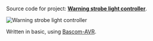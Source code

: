 Source code for project: **[Warning strobe light controller](https://www.uctrl.net/projects/119/avr/warning-strobe-light-controller)**.

![Warning strobe light controller](https://images.uctrl.net/sized/width/md/30/4/430-width-md.jpeg)

Written in basic, using [Bascom-AVR](http://www.mcselec.com/).

